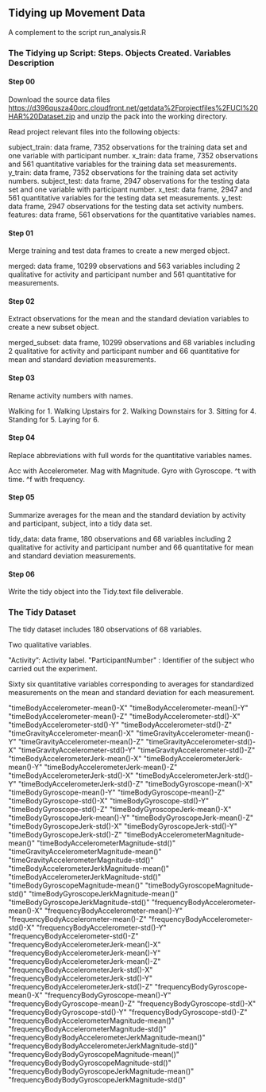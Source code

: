 ## Tidying up Movement Data

A complement to the script run_analysis.R

### The Tidying up Script: Steps. Objects Created. Variables Description

#### Step 00

Download the source data files https://d396qusza40orc.cloudfront.net/getdata%2Fprojectfiles%2FUCI%20HAR%20Dataset.zip and unzip the pack into the working directory.

Read project relevant files into the following objects:

subject_train: data frame, 7352 observations for the training data set and one variable with participant number. x_train: data frame, 7352 observations and 561 quantitative variables for the training data set measurements. y_train: data frame, 7352 observations for the training data set activity numbers. subject_test: data frame, 2947 observations for the testing data set and one variable with participant number. x_test: data frame, 2947 and 561 quantitative variables for the testing data set measurements. y_test: data frame, 2947 observations for the testing data set activity numbers. features: data frame, 561 observations for the quantitative variables names.

#### Step 01

Merge training and test data frames to create a new merged object.

merged: data frame, 10299 observations and 563 variables including 2 qualitative for activity and participant number and 561 quantitative for measurements.

#### Step 02

Extract observations for the mean and the standard deviation variables to create a new subset object.

merged_subset: data frame, 10299 observations and 68 variables including 2 qualitative for activity and participant number and 66 quantitative for mean and standard deviation measurements.

#### Step 03

Rename activity numbers with names.

Walking for 1. Walking Upstairs for 2. Walking Downstairs for 3. Sitting for 4. Standing for 5. Laying for 6.

#### Step 04

Replace abbreviations with full words for the quantitative variables names.

Acc with Accelerometer. Mag with Magnitude. Gyro with Gyroscope. ^t with time. ^f with frequency.

#### Step 05

Summarize averages for the mean and the standard deviation by activity and participant, subject, into a tidy data set.

tidy_data: data frame, 180 observations and 68 variables including 2 qualitative for activity and participant number and 66 quantitative for mean and standard deviation measurements.

#### Step 06

Write the tidy object into the Tidy.text file deliverable.

### The Tidy Dataset

The tidy dataset includes 180 observations of 68 variables.

Two qualitative variables.

"Activity”: Activity label.
"ParticipantNumber" : Identifier of the subject who carried out the experiment.

Sixty six quantitative variables corresponding to averages for standardized measurements on the mean and standard deviation for each measurement. 

"timeBodyAccelerometer-mean()-X" "timeBodyAccelerometer-mean()-Y" "timeBodyAccelerometer-mean()-Z" "timeBodyAccelerometer-std()-X" "timeBodyAccelerometer-std()-Y" "timeBodyAccelerometer-std()-Z" "timeGravityAccelerometer-mean()-X" "timeGravityAccelerometer-mean()-Y" "timeGravityAccelerometer-mean()-Z" "timeGravityAccelerometer-std()-X" "timeGravityAccelerometer-std()-Y" "timeGravityAccelerometer-std()-Z" "timeBodyAccelerometerJerk-mean()-X" "timeBodyAccelerometerJerk-mean()-Y" "timeBodyAccelerometerJerk-mean()-Z" "timeBodyAccelerometerJerk-std()-X" "timeBodyAccelerometerJerk-std()-Y" "timeBodyAccelerometerJerk-std()-Z" "timeBodyGyroscope-mean()-X" "timeBodyGyroscope-mean()-Y" "timeBodyGyroscope-mean()-Z" "timeBodyGyroscope-std()-X" "timeBodyGyroscope-std()-Y" "timeBodyGyroscope-std()-Z" "timeBodyGyroscopeJerk-mean()-X" "timeBodyGyroscopeJerk-mean()-Y" "timeBodyGyroscopeJerk-mean()-Z" "timeBodyGyroscopeJerk-std()-X" "timeBodyGyroscopeJerk-std()-Y" "timeBodyGyroscopeJerk-std()-Z" "timeBodyAccelerometerMagnitude-mean()" "timeBodyAccelerometerMagnitude-std()" "timeGravityAccelerometerMagnitude-mean()" "timeGravityAccelerometerMagnitude-std()" "timeBodyAccelerometerJerkMagnitude-mean()" "timeBodyAccelerometerJerkMagnitude-std()" "timeBodyGyroscopeMagnitude-mean()" "timeBodyGyroscopeMagnitude-std()" "timeBodyGyroscopeJerkMagnitude-mean()" "timeBodyGyroscopeJerkMagnitude-std()" "frequencyBodyAccelerometer-mean()-X" "frequencyBodyAccelerometer-mean()-Y" "frequencyBodyAccelerometer-mean()-Z" "frequencyBodyAccelerometer-std()-X" "frequencyBodyAccelerometer-std()-Y" "frequencyBodyAccelerometer-std()-Z" "frequencyBodyAccelerometerJerk-mean()-X" "frequencyBodyAccelerometerJerk-mean()-Y" "frequencyBodyAccelerometerJerk-mean()-Z" "frequencyBodyAccelerometerJerk-std()-X" "frequencyBodyAccelerometerJerk-std()-Y" "frequencyBodyAccelerometerJerk-std()-Z" "frequencyBodyGyroscope-mean()-X" "frequencyBodyGyroscope-mean()-Y" "frequencyBodyGyroscope-mean()-Z" "frequencyBodyGyroscope-std()-X" "frequencyBodyGyroscope-std()-Y" "frequencyBodyGyroscope-std()-Z" "frequencyBodyAccelerometerMagnitude-mean()" "frequencyBodyAccelerometerMagnitude-std()" "frequencyBodyBodyAccelerometerJerkMagnitude-mean()" "frequencyBodyBodyAccelerometerJerkMagnitude-std()" "frequencyBodyBodyGyroscopeMagnitude-mean()" "frequencyBodyBodyGyroscopeMagnitude-std()" "frequencyBodyBodyGyroscopeJerkMagnitude-mean()" "frequencyBodyBodyGyroscopeJerkMagnitude-std()"
